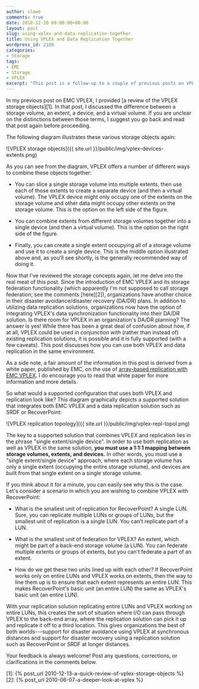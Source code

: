 ```yaml
---
author: slowe
comments: true
date: 2010-12-20 09:00:00+00:00
layout: post
slug: using-vplex-and-data-replication-together
title: Using VPLEX and Data Replication Together
wordpress_id: 2188
categories:
- Storage
tags:
- EMC
- Storage
- VPLEX
excerpt: "This post is a follow-up to a couple of previous posts on VPLEX. In this post, I'll build on the information in those earlier posts to show how it is possible to use VPLEX in conjunction with a data replication solution."
---
```


In my previous post on EMC VPLEX, I provided [a review of the VPLEX storage objects][1]. In that post, I discussed the difference between a storage volume, an extent, a device, and a virtual volume. If you are unclear on the distinctions between those terms, I suggest you go back and read that post again before proceeding.

The following diagram illustrates these various storage objects again:

![VPLEX storage objects]({{ site.url }}/public/img/vplex-devices-extents.png)

As you can see from the diagram, VPLEX offers a number of different ways to combine these objects together:

* You can slice a single storage volume into multiple extents, then use each of those extents to create a separate device (and then a virtual volume). The VPLEX device might only occupy one of the extents on the storage volume and other data might occupy other extents on the storage volume. This is the option on the left side of the figure.

* You can combine extents from different storage volumes together into a single device (and then a virtual volume). This is the option on the right side of the figure.

* Finally, you can create a single extent occupying all of a storage volume and use it to create a single device. This is the middle option illustrated above and, as you'll see shortly, is the generally recommended way of doing it.

Now that I've reviewed the storage concepts again, let me delve into the real meat of this post. Since the introduction of EMC VPLEX and its storage federation functionality (which apparently I'm not supposed to call storage federation; see the comments [here][2]), organizations have another choice in their disaster avoidance/disaster recovery (DA/DR) plans. In addition to utilizing data replication solutions, organizations now have the option of integrating VPLEX's data synchronization functionality into their DA/DR solution. Is there room for VPLEX in an organization's DA/DR planning? The answer is yes! While there has been a great deal of confusion about how, if at all, VPLEX could be used _in conjunction with_ (rather than instead of) existing replication solutions, it is possible and it is fully supported (with a few caveats). This post discusses how you can use both VPLEX and data replication in the same environment.

As a side note, a fair amount of the information in this post is derived from a white paper, published by EMC, on the use of [array-based replication with EMC VPLEX](http://www.emc.com/collateral/hardware/white-papers/h8005-array-based-replication-vplex-wp.pdf). I do encourage you to read that white paper for more information and more details.

So what would a supported configuration that uses both VPLEX and replication look like? This diagram graphically depicts a supported solution that integrates both EMC VPLEX and a data replication solution such as SRDF or RecoverPoint:

![VPLEX replication topology]({{ site.url }}/public/img/vplex-repl-topol.png)

The key to a supported solution that combines VPLEX and replication lies in the phrase "single extent/single device". In order to use both replication as well as VPLEX in the same solution, **you must use a 1:1:1 mapping between storage volumes, extents, and devices.** In other words, you must use a "single extent/single device" approach, where each storage volume has only a single extent (occupying the entire storage volume), and devices are built from that single extent on a single storage volume.

If you think about it for a minute, you can easily see why this is the case. Let's consider a scenario in which you are wishing to combine VPLEX with RecoverPoint:

* What is the smallest unit of replication for RecoverPoint? A single LUN. Sure, you can replicate multiple LUNs or groups of LUNs, but the smallest unit of replication is a single LUN. You can't replicate part of a LUN.

* What is the smallest unit of federation for VPLEX? An extent, which might be part of a back-end storage volume (a LUN). You can federate multiple extents or groups of extents, but you can't federate a part of an extent.

* How do we get these two units lined up with each other? If RecoverPoint works only on entire LUNs and VPLEX works on extents, then the way to line them up is to ensure that each extent represents an entire LUN. This makes RecoverPoint's basic unit (an entire LUN) the same as VPLEX's basic unit (an entire LUN).

With your replication solution replicating entire LUNs and VPLEX working on entire LUNs, this creates the sort of situation where I/O can pass through VPLEX to the back-end array, where the replication solution can pick it up and replicate it off to a third location. This gives organizations the best of both worlds---support for disaster avoidance using VPLEX at synchronous distances and support for disaster recovery using a replication solution such as RecoverPoint or SRDF at longer distances.

Your feedback is always welcome! Post any questions, corrections, or clarifications in the comments below.

[1]: {% post_url 2010-12-13-a-quick-review-of-vplex-storage-objects %}
[2]: {% post_url 2010-06-07-a-deeper-look-at-vplex %}
